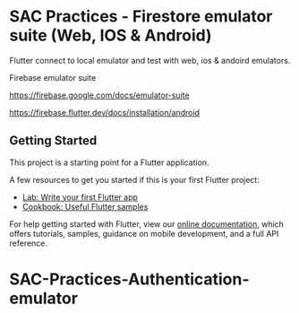 # SAC Practices - Firestore emulator suite (Web, IOS & Android)

Flutter connect to local emulator and test with web, ios & andoird emulators.

Firebase emulator suite

https://firebase.google.com/docs/emulator-suite

https://firebase.flutter.dev/docs/installation/android

## Getting Started

This project is a starting point for a Flutter application.

A few resources to get you started if this is your first Flutter project:

- [Lab: Write your first Flutter app](https://flutter.dev/docs/get-started/codelab)
- [Cookbook: Useful Flutter samples](https://flutter.dev/docs/cookbook)

For help getting started with Flutter, view our
[online documentation](https://flutter.dev/docs), which offers tutorials,
samples, guidance on mobile development, and a full API reference.
# SAC-Practices-Authentication-emulator
